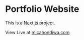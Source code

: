 # Portfolio Website 

This is a [Next.js](https://nextjs.org) project. 


View Live at [micahondiwa.com](https://https://micahondiwa.github.io/micahondiwa.com/)
